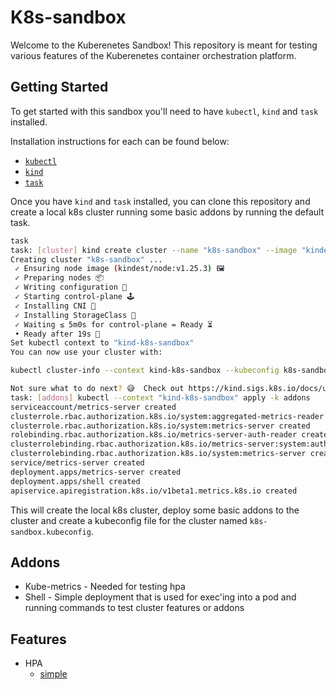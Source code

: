 # K8s-sandbox

Welcome to the Kuberenetes Sandbox! This repository is meant for testing various features of the Kuberenetes container orchestration platform.


## Getting Started
To get started with this sandbox you'll need to have `kubectl`, `kind` and `task` installed.

Installation instructions for each can be found below:

* [`kubectl`](https://kubernetes.io/docs/tasks/tools/#kubectl)
* [`kind`](https://kind.sigs.k8s.io/docs/user/quick-start/)
* [`task`](https://taskfile.dev/installation/)

Once you have `kind` and `task` installed, you can clone this repository and create a local k8s cluster running some basic addons by running the default task.

```bash
task
task: [cluster] kind create cluster --name "k8s-sandbox" --image "kindest/node:v1.25.3@sha256:f52781bc0d7a19fb6c405c2af83abfeb311f130707a0e219175677e366cc45d1" --kubeconfig "k8s-sandbox.kubeconfig" --wait 5m
Creating cluster "k8s-sandbox" ...
 ✓ Ensuring node image (kindest/node:v1.25.3) 🖼
 ✓ Preparing nodes 📦  
 ✓ Writing configuration 📜 
 ✓ Starting control-plane 🕹️ 
 ✓ Installing CNI 🔌 
 ✓ Installing StorageClass 💾 
 ✓ Waiting ≤ 5m0s for control-plane = Ready ⏳ 
 • Ready after 19s 💚
Set kubectl context to "kind-k8s-sandbox"
You can now use your cluster with:

kubectl cluster-info --context kind-k8s-sandbox --kubeconfig k8s-sandbox.kubeconfig

Not sure what to do next? 😅  Check out https://kind.sigs.k8s.io/docs/user/quick-start/
task: [addons] kubectl --context "kind-k8s-sandbox" apply -k addons
serviceaccount/metrics-server created
clusterrole.rbac.authorization.k8s.io/system:aggregated-metrics-reader created
clusterrole.rbac.authorization.k8s.io/system:metrics-server created
rolebinding.rbac.authorization.k8s.io/metrics-server-auth-reader created
clusterrolebinding.rbac.authorization.k8s.io/metrics-server:system:auth-delegator created
clusterrolebinding.rbac.authorization.k8s.io/system:metrics-server created
service/metrics-server created
deployment.apps/metrics-server created
deployment.apps/shell created
apiservice.apiregistration.k8s.io/v1beta1.metrics.k8s.io created
```

This will create the local k8s cluster, deploy some basic addons to the cluster and create a kubeconfig file for the cluster named `k8s-sandbox.kubeconfig`. 

## Addons
* Kube-metrics - Needed for testing hpa
* Shell - Simple deployment that is used for exec'ing into a pod and running commands to test cluster features or addons

## Features
* HPA
    * [simple](hpa/simple/)
